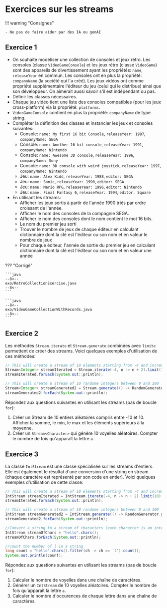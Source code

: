 # Exercices sur les streams

!!! warning "Consignes"

    - Ne pas de faire aider par des IA ou genAI

## Exercice 1

-   On souhaite modéliser une collection de consoles et jeux rétro. Les consoles (classe `VideoGameConsole`) et les jeux rétro (classe `VideoGame`) sont des appareils de divertissement ayant les propriétés: `name`, `releaseYear` en commun. Les consoles ont en plus la propriété: `companyName` (la société qui l'a créé). Les jeux vidéos ont comme propriété supplémentaire l'éditeur du jeu (celui qui le distribue) ainsi que son développeur. On aimerait aussi savoir s'il est indépendant ou pas.
-   Définir les classes nécessaires.
-   Chaque jeu vidéo tient une liste des consoles compatibles (pour les jeux cross-platform) via la propriété: `platforms`.
-   `VideoGameConsole` contient en plus la propriété: `companyName` de type string.
-   Compléter la définition des classes et instancier les jeux et consoles suivantes:
    -   Console: `name: My first 16 bit Console`, `releaseYear: 1987`, `companyName: SEGA`
    -   Console: `name: Another 16 bit console`, `releaseYear: 1991`, `companyName: Nintendo`
    -   Console: `name: Awesome 3D console`, `releaseYear: 1996`, `companyName: Sony`
    -   Console: `name: 3D console with weird joystick`, `releaseYear: 1997`, `companyName: Nintendo`
    -   Jeu: `name: Alex Kidd`, `releaseYear: 1988`, `editor: SEGA`
    -   Jeu: `name: Sonic`, `releaseYear: 1990`, `editor: SEGA`
    -   Jeu: `name: Mario RPG`, `releaseYear: 1996`, `editor: Nintendo`
    -   Jeu: `name: Final Fantasy 6`, `releaseYear: 1994`, `editor: Square`
-   En utilisant les streams:
    -   Afficher les jeux sortis à partir de l'année 1990 triés par ordre croissant de l'année.
    -   Afficher le nom des consoles de la compagnie SEGA.
    -   Afficher le nom des consoles dont le nom contient le mot 16 bits.
    -   Le nom du premier jeu sorti
    -   Trouver le nombre de jeux de chaque éditeur en calculant dictionnaire dont la clé est l'éditeur ou son nom et en valeur le nombre de jeux
    -   Pour chaque éditeur, l'année de sortie du premier jeu en calculant dictionnaire dont la clé est l'éditeur ou son nom et en valeur une année

??? "Corrigé"

    ```java
    --8<--
    exo/RetroCollectionExercise.java
    --8<--
    ```

    ```java
    --8<--
    exo/VideoGameCollectionWithRecords.java
    --8<--
    ```


## Exercice 2

Les méthodes `Stream.iterate` et `Stream.generate` combinées avec `limite` permettent de créer des streams. Voici quelques exemples d'utilisation de ces méthodes: 

```java
// This will create a stream of 10 elements starting from -4 and incrementing by 2
Stream<Integer> streamIterated = Stream.iterate(-4, n -> n + 2).limit(10);
streamIterated.forEach(System.out::println);

// This will create a stream of 10 randome integers between 0 and 100
Stream<Integer> streamGenerated2 = Stream.generate(() -> RandomGenerator.getDefault().nextInt(0, 100)).limit(10);
streamGenerated2.forEach(System.out::println);
```

Répondez aux questions suivantes en utilisant les streams (pas de boucle `for`):

1. Créer un Stream de 10 entiers aléatoires compris entre -10 et 10. Afficher la somme, le min, le max et les éléments supérieurs à la moyenne.
1. Créer un `Stream<Character>` qui génère 10 voyelles aléatoires. Compter le nombre de fois qu'apparaît la lettre `a`.

## Exercice 3

La classe `IntStream` est une classe spécialisée sur les streams d'entiers. Elle est également le résultat d'une conversion d'une string en stream (chaque caractère est représenté par son code en entier).
Voici quelques exemples d'utilisation de cette classe:

```java
// This will create a stream of 10 elements starting from -4 and incrementing by 2
IntStream streamIterated = IntStream.iterate(-4, n -> n + 2).limit(10);
streamIterated.forEach(System.out::println);

// This will create a stream of 10 randome integers between 0 and 100
IntStream streamGenerated2 = IntStream.generate(() -> RandomGenerator.getDefault().nextInt(0, 100)).limit(10);
streamGenerated2.forEach(System.out::println);

//Convert a string to a stream of characters (each character is an integer)
IntStream streamOfChars = "hello".chars();
streamOfChars.forEach(System.out::println);

//count the number of l in a string
long count = "hello".chars().filter(ch -> ch == 'l').count();
System.out.println(count);
```

Répondez aux questions suivantes en utilisant les streams (pas de boucle `for`):

1. Calculer le nombre de voyelles dans une chaîne de caractères.
1. Générer un `IntStream` de 10 voyelles aléatoires. Compter le nombre de fois qu'apparaît la lettre `a`.
1. Calculer le nombre d'occurences de chaque lettre dans une chaîne de caractères.